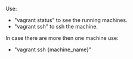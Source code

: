 Use:
 - "vagrant status" to see the running machines.
 - "vagrant ssh" to ssh the machine. 

In case there are more then one machine use:
 - "vagrant ssh {machine_name}" 